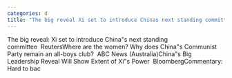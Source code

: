 ```yaml
---
categories: d
title: "The big reveal Xi set to introduce Chinas next standing committee  Reuters"
---
```

The big reveal: Xi set to introduce China"s next standing committee&nbsp;&nbsp;ReutersWhere are the women? Why does China"s Communist Party remain an all-boys club?&nbsp;&nbsp;ABC News (Australia)China"s Big Leadership Reveal Will Show Extent of Xi"s Power&nbsp;&nbsp;BloombergCommentary: Hard to bac